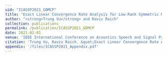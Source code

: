 ```yaml
---
uid: "ICASSP2021_GDMCP"
title: "Exact Linear Convergence Rate Analysis for Low-Rank Symmetric Matrix Completion via Gradient Descent"
author: "<strong>Trung Vu</strong> and Raviv Raich"
collection: publications
permalink: /publication/ICASSP2021_GDMCP
date: 2021-02-01
venue: 'IEEE International Conference on Acoustics Speech and Signal Processing (ICASSP)'
citation: 'Trung Vu, Raviv Raich. &quot;Exact Linear Convergence Rate Analysis for Low-Rank Symmetric Matrix Completion via Gradient Descent,&quot; In Proceedings of 2021 IEEE International Conference on Acoustics Speech and Signal Processing (ICASSP), Toronto, Canada, May 6-11, 2021.'
appendix: '/files/ICASSP2021_Appendix.pdf'
---
```


